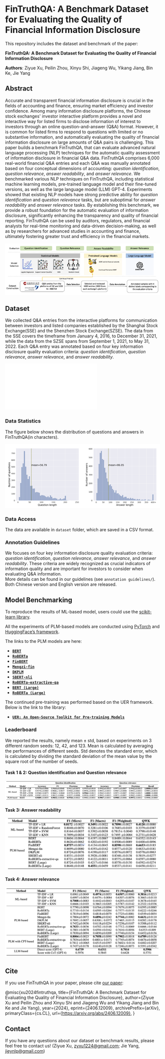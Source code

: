# FinTruthQA: A Benchmark Dataset for Evaluating the Quality of Financial Information Disclosure

This repository includes the dataset and benchmark of the paper:

**FinTruthQA: A Benchmark Dataset for Evaluating the Quality of Financial Information Disclosure**

**Authors**: Ziyue Xu, Peilin Zhou, Xinyu Shi, Jiageng Wu, Yikang Jiang, Bin Ke, Jie Yang


## Abstract
Accurate and transparent financial information disclosure is crucial in the fields of accounting and finance, ensuring market efficiency and investor confidence. Among many information disclosure platforms, the Chinese stock exchanges' investor interactive platform provides a novel and interactive way for listed firms to disclose information of interest to investors through an online question-and-answer (Q&A) format. However, it is common for listed firms to respond to questions with limited or no substantive information, and automatically evaluating the quality of financial information disclosure on large amounts of Q&A pairs is challenging. This paper builds a benchmark FinTruthQA, that can evaluate advanced natural language processing (NLP) techniques for the automatic quality assessment of information disclosure in financial Q\&A data. FinTruthQA comprises 6,000 real-world financial Q&A entries and each Q&A was manually annotated based on four conceptual dimensions of accounting: _question identification_, _question relevance_, _answer readability_, and _answer relevance_. We benchmarked various NLP techniques on FinTruthQA, including statistical machine learning models, pre-trained language model and their fine-tuned versions, as well as the large language model (LLM) GPT-4.  Experiments showed that existing NLP models have strong predictive ability for _question identification_ and _question relevance_ tasks, but are suboptimal for _answer readability_ and _answer relevance_ tasks. By establishing this benchmark, we provide a robust foundation for the automatic evaluation of information disclosure, significantly enhancing the transparency and quality of financial reporting. FinTruthQA can be used by auditors, regulators, and financial analysts for real-time monitoring and data-driven decision-making, as well as by researchers for advanced studies in accounting and finance, ultimately fostering greater trust and efficiency in the financial markets. 

![avatar](figs/pipeline.png)

## Dataset
We collected Q&A entries from the interactive platforms for communication between investors and listed companies established by the Shanghai Stock Exchange(SSE) and the Shenzhen Stock Exchange(SZSE). The data from the SSE covers the timeframe from January 4, 2016, to December 31, 2021, while the data from the SZSE spans from September 1, 2021, to May 31, 2022. Each Q&A entry was annotated based on four key information disclosure quality evaluation criteria: _question identification_, _question relevance_, _answer relevance_, and _answer readability_.

![avatar](figs/annotation_sample.pdf)

### Data Statistics
The figure below shows the distribution of questions and answers in FinTruthQA(in characters).

![avatar](figs/data_len_distrib.png)

### Data Access

The data are available in `dataset` folder, which are saved in a CSV format.

### Annotation Guidelines
We focuses on four key information disclosure quality evaluation criteria: _question identification_, _question relevance_, _answer relevance_, and _answer readability_. These criteria are widely recognized as crucial indicators of information quality and are important for investors to consider when evaluating Q&A information.  
More details can be found in our guidelines (see `annotation guidelines/`).  Both Chinese version and English version are released.

## Model Benchmarking 

To reproduce the results of ML-based model, users could use the [scikit-learn library](https://scikit-learn.org/stable/).

All the experiments of PLM-based models are conducted using [PyTorch](https://github.com/pytorch/pytorch) and [HuggingFace’s framework](https://github.com/HuggingFace).

The links to the PLM models are here:

* **[`BERT`](https://huggingface.co/google-bert/bert-base-chinese)**
* **[`RoBERTa`](https://huggingface.co/hfl/chinese-roberta-wwm-ext)**
* **[`FinBERT`](https://github.com/valuesimplex/FinBERT)**
* **[`Mengzi-fin`](https://huggingface.co/Langboat/mengzi-bert-base-fin)**
* **[`DKPLM`](https://huggingface.co/alibaba-pai/pai-dkplm-financial-base-zh)**
* **[`SBERT-nli`](https://huggingface.co/uer/sbert-base-chinese-nli)**
* **[`RoBERTa-extractive-qa`](https://huggingface.co/uer/roberta-base-chinese-extractive-qa)**
* **[`BERT (Large)`](https://huggingface.co/yechen/bert-large-chinese)**
* **[`RoBERTa (Large)`](https://huggingface.co/hfl/chinese-roberta-wwm-ext-large)**

The continued pre-training was performed based on the UER framework. Below is the link to the library:
* **[`UER: An Open-Source Toolkit for Pre-training Models`](https://github.com/dbiir/UER-py)**

### Leaderboard
We reported the results, namely mean ± std, based on experiments on 3 different random seeds: 12, 42, and 123. Mean is calculated by averaging the performances of different seeds. Std denotes the standard error, which is calculated by dividing the standard deviation of the mean value by the square root of the number of seeds.

#### Task 1 & 2: Question identification and Question relevance

![avatar](figs/task_1_2_performance.png)

#### Task 3: Answer readability

![avatar](figs/task_3_performance.png)

#### Task 4: Answer relevance

![avatar](figs/task_4_performance.png)

## Cite

If you use FinTruthQA in your paper, please cite [our paper](https://arxiv.org/abs/2406.12009):

@misc{xu2024fintruthqa,
      title={FinTruthQA: A Benchmark Dataset for Evaluating the Quality of Financial Information Disclosure}, 
      author={Ziyue Xu and Peilin Zhou and Xinyu Shi and Jiageng Wu and Yikang Jiang and Bin Ke and Jie Yang},
      year={2024},
      eprint={2406.12009},
      archivePrefix={arXiv},
      primaryClass={cs.CL},
      url={https://arxiv.org/abs/2406.12009}, 
}

## Contact

If you have any questions about our dataset or benchmark results, please feel free to contact us!
(Ziyue Xu, zyxu1224@gmail.com; Jie Yang, jieynlp@gmail.com)
